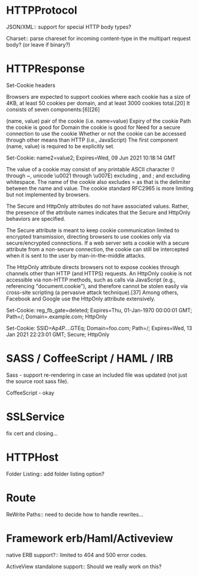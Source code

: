 # HTTPProtocol

JSON/XML::
support for special HTTP body types?

Charset::
parse chareset for incoming content-type in the multipart request body? (or leave if binary?)

# HTTPResponse

Set-Cookie headers

Browsers are expected to support cookies where each cookie has a size of 4KB, at least 50 cookies per domain, and at least 3000 cookies total.[20] It consists of seven components:[6][26]

(name, value) pair of the cookie (i.e. name=value)
Expiry of the cookie
Path the cookie is good for
Domain the cookie is good for
Need for a secure connection to use the cookie
Whether or not the cookie can be accessed through other means than HTTP (i.e., JavaScript)
The first component (name, value) is required to be explicitly set.

Set-Cookie: name2=value2; Expires=Wed, 09 Jun 2021 10:18:14 GMT

The value of a cookie may consist of any printable ASCII character (! through ~, unicode \u0021 through \u007E) excluding , and ; and excluding whitespace. The name of the cookie also excludes = as that is the delimiter between the name and value. The cookie standard RFC2965 is more limiting but not implemented by browsers.

The Secure and HttpOnly attributes do not have associated values. Rather, the presence of the attribute names indicates that the Secure and HttpOnly behaviors are specified.

The Secure attribute is meant to keep cookie communication limited to encrypted transmission, directing browsers to use cookies only via secure/encrypted connections. If a web server sets a cookie with a secure attribute from a non-secure connection, the cookie can still be intercepted when it is sent to the user by man-in-the-middle attacks.

The HttpOnly attribute directs browsers not to expose cookies through channels other than HTTP (and HTTPS) requests. An HttpOnly cookie is not accessible via non-HTTP methods, such as calls via JavaScript (e.g., referencing "document.cookie"), and therefore cannot be stolen easily via cross-site scripting (a pervasive attack technique).[37] Among others, Facebook and Google use the HttpOnly attribute extensively.


Set-Cookie: reg_fb_gate=deleted; Expires=Thu, 01-Jan-1970 00:00:01 GMT; Path=/; Domain=.example.com; HttpOnly

Set-Cookie: SSID=Ap4P….GTEq; Domain=foo.com; Path=/; Expires=Wed, 13 Jan 2021 22:23:01 GMT; Secure; HttpOnly


# SASS / CoffeeScript / HAML / IRB

Sass - support re-rendering in case an included file was updated (not just the source root sass file).

CoffeeScript - okay

# SSLService

fix cert and closing...

# HTTPHost

Folder Listing::
add folder listing option?

# Route
ReWrite Paths::
need to decide how to handle rewrites...

# Framework erb/Haml/Activeview
native ERB support?::
limited to 404 and 500 error codes.

ActiveView standalone support::
Should we really work on this?

